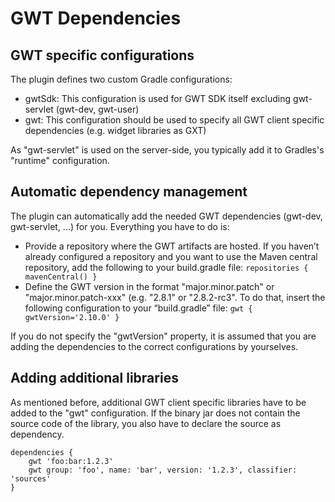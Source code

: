 # GWT Dependencies

## GWT specific configurations

The plugin defines two custom Gradle configurations:

* gwtSdk: This configuration is used for GWT SDK itself excluding gwt-servlet (gwt-dev, gwt-user)
* gwt: This configuration should be used to specify all GWT client specific dependencies (e.g. widget libraries as GXT)

As "gwt-servlet" is used on the server-side, you typically add it to Gradles's "runtime" configuration.

## Automatic dependency management

The plugin can automatically add the needed GWT dependencies (gwt-dev, gwt-servlet, ...) for you. Everything you have to do is:

* Provide a repository where the GWT artifacts are hosted. If you haven’t already configured a repository and you want to use the Maven central repository, add the following to your build.gradle file: `repositories { mavenCentral() }`
* Define the GWT version in the format "major.minor.patch" or "major.minor.patch-xxx" (e.g. "2.8.1" or "2.8.2-rc3". To do that, insert the following configuration to your “build.gradle” file: `gwt { gwtVersion='2.10.0' }`

If you do not specify the "gwtVersion" property, it is assumed that you are adding the dependencies to the correct configurations by yourselves.

## Adding additional libraries

As mentioned before, additional GWT client specific libraries have to be added to the "gwt" configuration. If the binary jar does not contain the source code of the library, you also have to declare the source as dependency.

```
dependencies {
    gwt 'foo:bar:1.2.3'
    gwt group: 'foo', name: 'bar', version: '1.2.3', classifier: 'sources'
}
```
